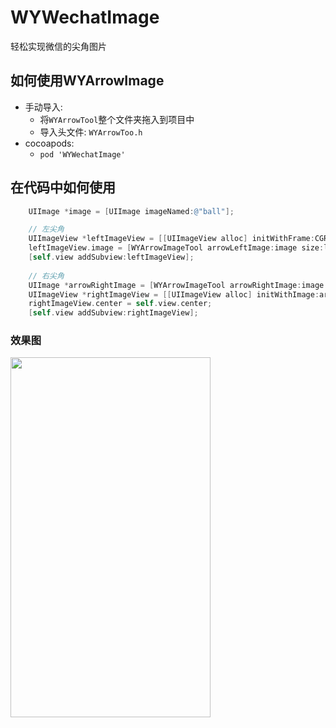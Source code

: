 # WYWechatImage #
轻松实现微信的尖角图片

## 如何使用WYArrowImage ##

- 手动导入:
    * 将`WYArrowTool`整个文件夹拖入到项目中
    * 导入头文件: `WYArrowToo.h`
- cocoapods:
    * `pod 'WYWechatImage'`

## 在代码中如何使用 ##
```objective-c
    UIImage *image = [UIImage imageNamed:@"ball"];

    // 左尖角
    UIImageView *leftImageView = [[UIImageView alloc] initWithFrame:CGRectMake(100, 100, 90, 160)];
    leftImageView.image = [WYArrowImageTool arrowLeftImage:image size:leftImageView.bounds.size];
    [self.view addSubview:leftImageView];
    
    // 右尖角
    UIImage *arrowRightImage = [WYArrowImageTool arrowRightImage:image size:CGSizeMake(90, 160)];
    UIImageView *rightImageView = [[UIImageView alloc] initWithImage:arrowRightImage];
    rightImageView.center = self.view.center;
    [self.view addSubview:rightImageView];
```
### 效果图 ###
<img src="https://github.com/wangyansnow/WYWechatImage/raw/master/WechatImageDemo/ReadMeImage/arrow.png" width=320 height=576>

